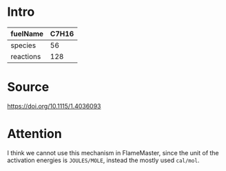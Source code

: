 # Intro
| fuelName      | C7H16 |
| --------------------          | ------------------------------------------------- |
| species       | 56       |
| reactions     | 128       |


# Source

https://doi.org/10.1115/1.4036093

# Attention

I think we cannot use this mechanism in FlameMaster, since the unit of the activation energies is `JOULES/MOLE`, instead the mostly used `cal/mol`.